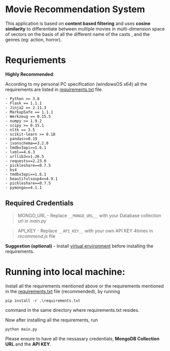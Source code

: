 # Movie Recommendation System
This application is based on **content based filtering** and uses **cosine similarity** to differentiate between multiple movies in multi-dimension space of vectors on the basis of all the different name of the casts , and the genres (eg: action, horror).  


# Requriements

**Highly Recommended**:

According to my personal PC specification (windowsOS x64) all the requirements are listed in [requirements.txt](https://github.com/helper-uttam/movie-recommendation/blob/master/requirements.txt) file. 
```
- Python >= 3.8 
- Flask == 1.1.1
- Jinja2 == 2.11.3
- MarkupSafe == 1.1.1
- Werkzeug == 0.15.5
- numpy >= 1.9.2
- scipy >= 0.15.1
- nltk == 3.5
- scikit-learn >= 0.18
- pandas>=0.19
- jsonschema==3.2.0
- tmdbv3api==1.6.1
- lxml==4.6.3
- urllib3==1.26.5
- requests==2.23.0
- pickleshare==0.7.5
- bs4
- tmdbv3api==1.6.1
- beautifulsoup4==4.9.1
- pickleshare==0.7.5
- pymongo==4.1.1
```

## Required Credentials
> MONGO_URL - Replace `__MONGO_URL__` with your Database collection url in *main.py* 

> API_KEY  - Replace `__API_KEY__` with your own API KEY 4times in *recommend.js* file

**Suggestion (optional)** - Install [virtual environment](https://www.pythoncentral.io/how-to-install-virtualenv-python/) before installing the requirements.

# Running into local machine:
Install all the requirements mentioned above or the requirements mentioned in the [requirements.txt](https://github.com/helper-uttam/movie-recommendation/blob/master/requirements.txt) file (recommended),
by running 
```
pip install -r .\requirements.txt
```
command in the same directory where requirements.txt resides.

Now after installing all the requirements, run
```
python main.py
```

Please ensure to have all the nessasary credentials, **MongoDB Collection URL** and the **API KEY**.
